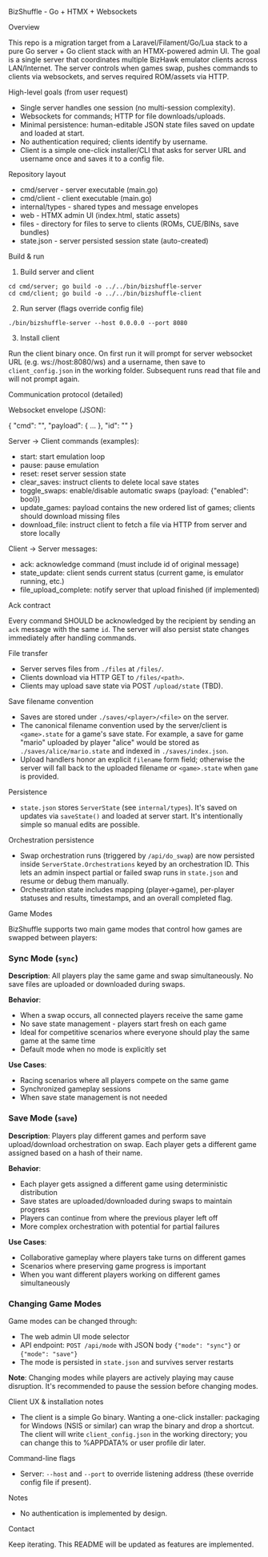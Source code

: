 BizShuffle - Go + HTMX + Websockets

Overview

This repo is a migration target from a Laravel/Filament/Go/Lua stack to a pure Go server + Go client stack with an HTMX-powered admin UI. The goal is a single server that coordinates multiple BizHawk emulator clients across LAN/Internet. The server controls when games swap, pushes commands to clients via websockets, and serves required ROM/assets via HTTP.

High-level goals (from user request)
- Single server handles one session (no multi-session complexity).
- Websockets for commands; HTTP for file downloads/uploads.
- Minimal persistence: human-editable JSON state files saved on update and loaded at start.
- No authentication required; clients identify by username.
- Client is a simple one-click installer/CLI that asks for server URL and username once and saves it to a config file.

Repository layout

- cmd/server - server executable (main.go)
- cmd/client - client executable (main.go)
- internal/types - shared types and message envelopes
- web - HTMX admin UI (index.html, static assets)
- files - directory for files to serve to clients (ROMs, CUE/BINs, save bundles)
- state.json - server persisted session state (auto-created)

Build & run

1) Build server and client

```
cd cmd/server; go build -o ../../bin/bizshuffle-server
cd cmd/client; go build -o ../../bin/bizshuffle-client
```

2) Run server (flags override config file)

```
./bin/bizshuffle-server --host 0.0.0.0 --port 8080
```

3) Install client

Run the client binary once. On first run it will prompt for server websocket URL (e.g. ws://host:8080/ws) and a username, then save to `client_config.json` in the working folder. Subsequent runs read that file and will not prompt again.

Communication protocol (detailed)

Websocket envelope (JSON):

{
	"cmd": "<command>",
	"payload": { ... },
	"id": "<uuid or timestamp>"
}

Server -> Client commands (examples):
- start: start emulation loop
- pause: pause emulation
- reset: reset server session state
- clear_saves: instruct clients to delete local save states
- toggle_swaps: enable/disable automatic swaps (payload: {"enabled": bool})
- update_games: payload contains the new ordered list of games; clients should download missing files
- download_file: instruct client to fetch a file via HTTP from server and store locally

Client -> Server messages:
- ack: acknowledge command (must include id of original message)
- state_update: client sends current status (current game, is emulator running, etc.)
- file_upload_complete: notify server that upload finished (if implemented)

Ack contract

Every command SHOULD be acknowledged by the recipient by sending an `ack` message with the same `id`. The server will also persist state changes immediately after handling commands.

File transfer

- Server serves files from `./files` at `/files/`.
- Clients download via HTTP GET to `/files/<path>`.
- Clients may upload save state via POST `/upload/state` (TBD).

Save filename convention

- Saves are stored under `./saves/<player>/<file>` on the server.
- The canonical filename convention used by the server/client is `<game>.state` for a game's save state. For example, a save for game "mario" uploaded by player "alice" would be stored as `./saves/alice/mario.state` and indexed in `./saves/index.json`.
- Upload handlers honor an explicit `filename` form field; otherwise the server will fall back to the uploaded filename or `<game>.state` when `game` is provided.

Persistence

- `state.json` stores `ServerState` (see `internal/types`). It's saved on updates via `saveState()` and loaded at server start. It's intentionally simple so manual edits are possible.

Orchestration persistence

- Swap orchestration runs (triggered by `/api/do_swap`) are now persisted inside `ServerState.Orchestrations` keyed by an orchestration ID. This lets an admin inspect partial or failed swap runs in `state.json` and resume or debug them manually.
- Orchestration state includes mapping (player->game), per-player statuses and results, timestamps, and an overall completed flag.

Game Modes

BizShuffle supports two main game modes that control how games are swapped between players:

### Sync Mode (`sync`)

**Description**: All players play the same game and swap simultaneously. No save files are uploaded or downloaded during swaps.

**Behavior**:
- When a swap occurs, all connected players receive the same game
- No save state management - players start fresh on each game
- Ideal for competitive scenarios where everyone should play the same game at the same time
- Default mode when no mode is explicitly set

**Use Cases**:
- Racing scenarios where all players compete on the same game
- Synchronized gameplay sessions
- When save state management is not needed

### Save Mode (`save`) 

**Description**: Players play different games and perform save upload/download orchestration on swap. Each player gets a different game assigned based on a hash of their name.

**Behavior**:
- Each player gets assigned a different game using deterministic distribution
- Save states are uploaded/downloaded during swaps to maintain progress
- Players can continue from where the previous player left off
- More complex orchestration with potential for partial failures

**Use Cases**:
- Collaborative gameplay where players take turns on different games
- Scenarios where preserving game progress is important
- When you want different players working on different games simultaneously

### Changing Game Modes

Game modes can be changed through:
- The web admin UI mode selector
- API endpoint: `POST /api/mode` with JSON body `{"mode": "sync"}` or `{"mode": "save"}`
- The mode is persisted in `state.json` and survives server restarts

**Note**: Changing modes while players are actively playing may cause disruption. It's recommended to pause the session before changing modes.

Client UX & installation notes

- The client is a simple Go binary. Wanting a one-click installer: packaging for Windows (NSIS or similar) can wrap the binary and drop a shortcut. The client will write `client_config.json` in the working directory; you can change this to %APPDATA% or user profile dir later.

Command-line flags

- Server: `--host` and `--port` to override listening address (these override config file if present).

Notes

- No authentication is implemented by design.

Contact

Keep iterating. This README will be updated as features are implemented.

